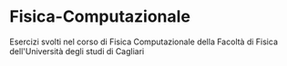 # Fisica-Computazionale 
Esercizi svolti nel corso di Fisica Computazionale della Facoltà di Fisica dell'Università degli studi di Cagliari
